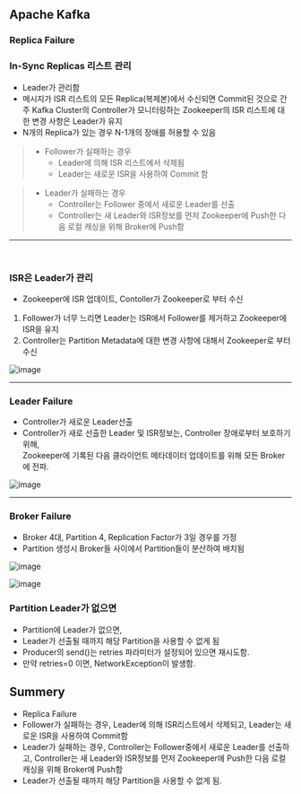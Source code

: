 
## Apache Kafka
### Replica Failure
### In-Sync Replicas 리스트 관리
* Leader가 관리함
* 메시지가 ISR 리스트의 모든 Replica(복제본)에서 수신되면 Commit된 것으로 간주 Kafka Cluster의 Controller가 모니터링하는 Zookeeper의 ISR 리스트에 대한 변경 사항은 Leader가 유지
* N개의 Replica가 있는 경우 N-1개의 장애를 허용할 수 있음  
  
  
  
> * Follower가 실패하는 경우
>   * Leader에 의해 ISR 리스트에서 삭제됨
>   * Leader는 새로운 ISR을 사용하여 Commit 함


> * Leader가 실패하는 경우
>   * Controller는 Follower 중에서 새로운 Leader를 선출
>   * Controller는 새 Leader와 ISR정보를 먼저 Zookeeper에 Push한 다음 로컬 캐싱을 위해 Broker에 Push함

___


<br />    

### ISR은 Leader가 관리
* Zookeeper에 ISR 업데이트, Contoller가 Zookeeper로 부터 수신
1. Follower가 너무 느리면 Leader는 ISR에서 Follower를 제거하고 Zookeeper에 ISR을 유지
2. Controller는 Partition Metadata에 대한 변경 사항에 대해서 Zookeeper로 부터 수신

![image](https://user-images.githubusercontent.com/60100532/198826942-3fe65983-043c-46b5-b446-f4235325ee90.png)

___

### Leader Failure
* Controller가 새로운 Leader선출
* Controller가 새로 선출한 Leader 및 ISR정보는, Controller 장애로부터 보호하기 위해,  
   Zookeeper에 기록된 다음 클라이언트 메타데이터 업데이트를 위해 모든 Broker에 전파.
   
![image](https://user-images.githubusercontent.com/60100532/198827030-cbc86a60-edad-42ec-bae7-6506af3b0280.png)
___

### Broker Failure
* Broker 4대, Partition 4, Replication Factor가 3일 경우를 가정
* Partition 생성시 Broker들 사이에서 Partition들이 분산하여 배치됨

![image](https://user-images.githubusercontent.com/60100532/198827198-4f7d087d-b3e2-4b5b-9a4f-f9f0c160a519.png)

![image](https://user-images.githubusercontent.com/60100532/198827237-c24906f5-4f9d-41b4-a9ef-e1774d2b6115.png)

### Partition Leader가 없으면
* Partition에 Leader가 없으면,
* Leader가 선출될 때까지 해당 Partition을 사용할 수 없게 됨
* Producer의 send()는 retries 파라미터가 설정되어 있으면 재시도함.
* 만약 retries=0 이면, NetworkException이 발생함.

## Summery
* Replica Failure
* Follower가 실패하는 경우, Leader에 의해 ISR리스트에서 삭제되고, Leader는 새로운 ISR을 사용하여 Commit함
* Leader가 실패하는 경우, Controller는 Follower중에서 새로운 Leader를 선출하고, Controller는 새 Leader와 ISR정보를 먼저 Zookeeper에 Push한 다음 로컬 캐싱을 위해 Broker에 Push함
* Leader가 선출될 때까지 해당 Partition을 사용할 수 없게 됨.
